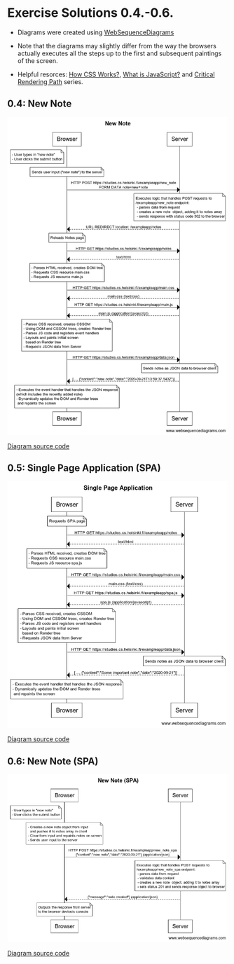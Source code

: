# Exercise Solutions 0.4.-0.6.

- Diagrams were created using [WebSequenceDiagrams](https://www.websequencediagrams.com/)

- Note that the diagrams may slightly differ from the way the browsers actually executes all the steps up to the first and subsequent paintings of the screen.

- Helpful resorces: [How CSS Works?](https://developer.mozilla.org/en-US/docs/Learn/CSS/First_steps/How_CSS_works), [What is JavaScript?](https://developer.mozilla.org/en-US/docs/Learn/JavaScript/First_steps/What_is_JavaScript) and [Critical Rendering Path](https://developers.google.com/web/fundamentals/performance/critical-rendering-path) series.

## 0.4: New Note

![new-note-diagram](./new-note.png)

[Diagram source code](./new-note)

## 0.5: Single Page Application (SPA)

![spa-loading](./spa.png)

[Diagram source code](./spa)

## 0.6: New Note (SPA)

![new-note-spa](./new-note-spa.png)

[Diagram source code](./new-note-spa)
